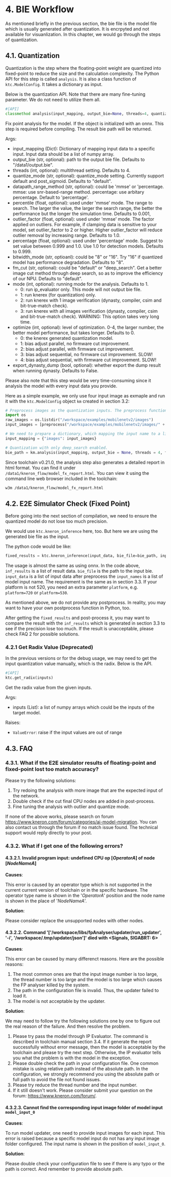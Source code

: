 # 4. BIE Workflow

As mentioned briefly in the previous section, the bie file is the model file which is usually generated after quantization. It is encrpyted and not available for visuanlization.
In this chapter, we would go through the steps of quantization.

## 4.1. Quantization

Quantization is the step where the floating-point weight are quantized into fixed-point to reduce the size and the calculation complexity. The Python API for this step is called `analysis`. It is also a class function of `ktc.ModelConfig`. It takes a dictionary as input.

Below is the quantization API. Note that there are many fine-tuning parameter. We do not need to utilize them all.

```python
#[API]
classmethod analysis(input_mapping, output_bie=None, threads=4, quantize_mode="default")
```

Fix point analysis for the model. If the object is initialized with an onnx. This step is required before compiling. The result bie path will be returned.

Args:

* input_mapping (Dict): Dictionary of mapping input data to a specific input. Input data should be a list of numpy array.
* output_bie (str, optional): path to the output bie file. Defaults to "/data1/output.bie".
* threads (int, optional): multithread setting. Defaults to 4.
* quantize_mode (str, optional): quantize_mode setting. Currently support default and post_sigmoid. Defaults to "default".
* datapath_range_method (str, optional): could be 'mmse' or 'percentage. mmse: use snr-based-range method. percentage: use arbitary percentage. Default to 'percentage'.
* percentile (float, optional): used under 'mmse' mode. The range to search. The larger the value, the larger the search range, the better the performance but the longer the simulation time. Defaults to 0.001,
* outlier_factor (float, optional): used under 'mmse' mode. The factor applied on outliers. For example, if clamping data is sensitive to your model, set outlier_factor to 2 or higher. Higher outlier_factor will reduce outlier removal by increasing range. Defaults to 1.0.
* percentage (float, optional): used under 'percentage' mode. Suggest to set value between 0.999 and 1.0. Use 1.0 for detection models. Defaults to 0.999.
* bitwidth_mode (str, optioanl): could be "8" or "16". Try "16" if quantized model has performance degradation. Defaults to "8".
* fm_cut (str, optional): could be "default" or "deep_search". Get a better image cut method through deep search, so as to improve the efficiency of our NPU. Defaults to "default".
* mode (int, optional): running mode for the analysis. Defaults to 1.
    - 0: run ip_evaluator only. This mode will not output bie file.
    - 1: run knerex (for quantization) only.
    - 2: run knerex with 1 image verification (dynasty, compiler, csim and bit-true-match check).
    - 3: run knerex with all images verification (dynasty, compiler, csim and bit-true-match check). WARNING: This option takes very long time.
* optimize (int, optional): level of optimization. 0-4, the larger number, the better model performance, but takes longer. Defaults to 0.
    * 0: the knerex generated quantization model.
    * 1: bias adjust parallel, no firmware cut improvement.
    * 2: bias adjust parallel, with firmware cut improvement.
    * 3: bias adjust sequential, no firmware cut improvement. SLOW!
    * 4: bias adjust sequential, with firmware cut improvement.  SLOW!
* export_dynasty_dump (bool, optional): whether export the dump result when running dynasty. Defaults to False.

Please also note that this step would be very time-consuming since it analysis the model with every input data you provide.

Here as a simple example, we only use four input image as exmaple and run it with the `ktc.ModelConfig` object `km` created in section 3.2:

```python
# Preprocess images as the quantization inputs. The preprocess function is defined in the previous section.
import os
raw_images = os.listdir("/workspace/examples/mobilenetv2/images")
input_images = [preprocess("/workspace/examples/mobilenetv2/images/" + image_name) for image_name in raw_images]

# We need to prepare a dictionary, which mapping the input name to a list of preprocessed arrays.
input_mapping = {"images": input_images}

# Quantization with only deep_search enabled.
bie_path = km.analysis(input_mapping, output_bie = None, threads = 4, fm_cut='deep_search')
```

Since toolchain v0.21.0, the analysis step also generates a detailed report in html format. You can find it under
`/data1/kneron_flow/model_fx_report.html`. You can view it using the command line web browser included in the toolchain:

```bash
w3m /data1/kneron_flow/model_fx_report.html
```

## 4.2. E2E Simulator Check (Fixed Point)

Before going into the next section of compilation, we need to ensure the quantized model do not lose too much precision.

We would use `ktc.kneron_inference` here, too. But here we are using the generated bie file as the input.

The python code would be like:

```python
fixed_results = ktc.kneron_inference(input_data, bie_file=bie_path, input_names=["data_out"], platform=720)
```

The usage is almost the same as using onnx. In the code above, `inf_results` is a list of result data. `bie_file` is the path to the input bie. `input_data` is a list of input data after preprocess the `input_names` is a list of model input name. The requirement is the same as in section 3.3. If your platform is not 520, you need an extra parameter `platform`, e.g. `platform=720` or `platform=530`.

As mentioned above, we do not provide any postprocess. In reality, you may want to have your own postprocess function in Python, too.

After getting the `fixed_results` and post-process it, you may want to compare the result with the `inf_results` which is generated in section 3.3 to see if the precision lose too much. If the result is unacceptable, please check FAQ 2 for possible solutions.

### 4.2.1 Get Radix Value (Deprecated)

In the previous versions or for the debug usage, we may need to get the input quantization value manually, which is the radix. Below is the API.

```python
#[API]
ktc.get_radix(inputs)
```

Get the radix value from the given inputs.

Args:

* inputs (List): a list of numpy arrays which could be the inputs of the target model.

Raises:
* `ValueError`: raise if the input values are out of range


## 4.3. FAQ

### 4.3.1. What if the E2E simulator results of floating-point and fixed-point lost too match accuracy?

Please try the following solutions:

1. Try redoing the analysis with more image that are the expected input of the network.
2. Double check if the cut final CPU nodes are added in post-process.
3. Fine tuning the analysis with outlier and quantize mode.

If none of the above works, please search on forum <https://www.kneron.com/forum/categories/ai-model-migration>. You can also contact us through the forum if no match issue found. The technical support would reply directly to your post.

### 4.3.2. What if I get one of the following errors?

#### 4.3.2.1. Invalid program input: undefined CPU op [*OperatorA*] of node [*NodeNameA*]

**Causes**:

This error is caused by an operator type which is not supported in the current current version of toolchain or in the specific hardware. The operator type name is shown in the '*OperatorA*' position and the node name is shown in the place of '*NodeNameA*'.

**Solution**:

Please consider replace the unsupported nodes with other nodes.

#### 4.3.2.2. Command '['/workspace/libs/fpAnalyser/updater/run_updater', '-i', '/workspace/.tmp/updater/json']' died with <Signals, SIGABRT: 6>

**Causes**:

This error can be caused by many differenct reasons. Here are the possible reasons:

1. The most common ones are that the input image number is too large, the thread number is too large and the model is too large which causes the FP analyser killed by the system.
2. The path in the configuration file is invalid. Thus, the updater failed to load it.
3. The model is not acceptable by the updater.

**Solution**:

We may need to follow try the following solutions one by one to figure out the real reason of the failure. And then resolve the problem.

1. Please try pass the model through IP Evaluator. The command is described in toolchain manual section 3.4. If it generate the report successfully without error message, then the model is acceptable by the toolchain and please try the next step. Otherwise, the IP evaluator tells you what the problem is with the model in the exception.
2. Please double check the path in your configuration file. One common mistake is using relative path instead of the absolute path. In the configuration, we strongly recommend you using the absolute path or full path to avoid the file not found issues.
3. Please try reduce the thread number and the input number.
4. If it still doesn't work. Please consider submit your question on the forum: <https://www.kneron.com/forum/>.

#### 4.3.2.3. Cannot find the corresponding input image folder of model input `model_input_0`

**Causes**:

To run model updater, one need to provide input images for each input. This error is raised because a specific model input do not has any input image folder configured. The input name is shown in the position of `model_input_0`.

**Solution**:

Please double check your configuration file to see if there is any typo or the path is correct. And remember to provide absolute path.
